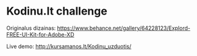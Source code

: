 # Kodinu.lt challenge

Originalus dizainas: 
https://www.behance.net/gallery/64228123/Explord-FREE-UI-Kit-for-Adobe-XD

Live demo: http://kursamanos.lt/Kodinu_uzduotis/
